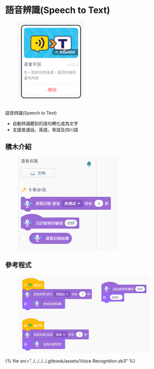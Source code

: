 # 語音辨識(Speech to Text)

<figure><img src="../../../../.gitbook/assets/image (8) (1).png" alt=""><figcaption></figcaption></figure>

\
語音辨識(Speech to Text)

* 自動辨識聽到的語句轉化成為文字
* 支援普通話，英語，粵語及四川語

## 積木介紹

<figure><img src="../../../../.gitbook/assets/image (9) (1).png" alt=""><figcaption></figcaption></figure>

## 參考程式

<figure><img src="../../../../.gitbook/assets/image (94).png" alt=""><figcaption></figcaption></figure>

{% file src="../../../../.gitbook/assets/Voice Recognition.sb3" %}

